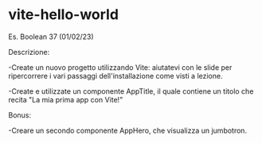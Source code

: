 # vite-hello-world
Es. Boolean 37 (01/02/23) 

Descrizione:

-Create un nuovo progetto utilizzando Vite: aiutatevi con le slide per ripercorrere i vari passaggi dell'installazione come visti a lezione.

-Create e utilizzate un componente AppTitle, il quale contiene un titolo che recita "La mia prima app con Vite!"

Bonus:

-Creare un secondo componente AppHero, che visualizza un jumbotron.